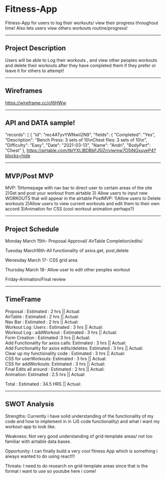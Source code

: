 # Fitness-App
Fitness-App for users to log their workouts/ view their progress throughout time! Also lets users view others workouts routine/progress!
_________________________________________________________________________________________________________________________________________________________________

## Project Description
Users will be able to Log their workouts , and view other peoples workouts and delete their workouts after they have completed them if they prefer or leave
it for others to attempt! 
_________________________________________________________________________________________________________________________________________________________________

## Wireframes
https://wireframe.cc/o16HWw
_________________________________________________________________________________________________________________________________________________________________

## API and DATA sample!
 "records": [
        {
            "id": "rec4ATyvYWNwiI2N9",
            "fields": {
                "Completed": "Yes",
                "Description": "Bench Press: 3 sets of 10\nChest flies: 3 sets of 10\n",
                "Difficulty": "Easy",
                "Date": "2021-03-13",
                "Name": "Andri",
                "BodyPart": "Chest"
            },
https://airtable.com/tblYXLIBDBbFJ5lZr/viwmw7D5iNGxuyeP4?blocks=hide
_________________________________________________________________________________________________________________________________________________________________

## MVP/Post MVP

MVP:
1)Homepage with  nav bar to direct user to certain areas of the site
2)Get and post your workout from airtable
3) Allow users to input new WORKOUTS that will appear in the airtable
PostMVP:
1)Allow users to Delete workouts
2)Allow users to view current workouts and edit them to their own accord
3)Animation for CSS (cool workout animation perhaps?) 
_________________________________________________________________________________________________________________________________________________________________

## Project Schedule

Monday March 15th- Proposal Approval/ AirTable Completion/edits/

Tuesday March16th-All functionality of axios.get, post,delete

Wenesday March 17- CSS grid area

Thursday March 18- Allow user to edit other peoples workout

Friday-Animation/Final review

_________________________________________________________________________________________________________________________________________________________________


## TimeFrame
Proposal :                            Estimated :  2 hrs  ||  Actual:  
AirTable :                            Estimated : 2 hrs   ||  Actual:  
Nav Bar :                                Estimated :  2 hrs  ||  Actual:  
Workout Log :Users :                      Estimated :  3 hrs  ||  Actual:  
Workout Log : addWorkout :                 Estimated :  3 hrs  ||  Actual:  
Form Creation :                              Estimated :3 hrs  ||  Actual:  
Add Functionality for axios calls:           Estimated :  3 hrs  ||  Actual:  
Add Functionality for axios edits/deletes:              Estimated : 3 hrs   ||  Actual:  
 Clear up my functionality code :                          Estimated :  3 hrs  ||  Actual:  
 CSS for userWorkouts:                                      Estimated :  3 hrs ||  Actual:  
 CSS for addWorkouts:                                        Estimated :  3 hrs  ||  Actual:  
 Final Edits all around :                                    Estimated :  2 hrs  ||  Actual:  
 Animation:                                                    Estimated :  2.5 hrs  ||  Actual:  
 
 
Total :                                                        Estimated : 34.5 HRS    ||  Actual:  
__________________________________________________________________________________________________________________________________________________________________


## SWOT Analysis 


Strengths: 
Currently i have solid understanding of the functionality of my code and how to implement in in (JS code functionality) and what i want my workout-app to look like.

Weakness: 
Not very good understanding of grid-template areas/ not too familiar with airtable data bases.


Opportunity:
I can finally build a very cool fitness App which is something i always wanted to do using react!!!

Threats:
I need to do research on grid-template areas since that is the format i want to use so youtube here i come! 





